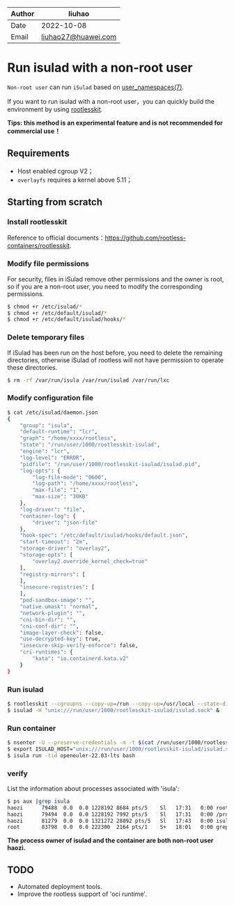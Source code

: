 | Author | liuhao  |
| ------ | ---- |
| Date   |  2022-10-08     |
| Email   |    liuhao27@huawei.com    |

# Run isulad with a non-root user

`Non-root user` can run `iSulad` based on [user_namespaces(7)](http://man7.org/linux/man-pages/man7/user_namespaces.7.html).

If you want to run isulad with a non-root user，you can quickly build the environment by using [rootlesskit](https://github.com/rootless-containers/rootlesskit).

**Tips: this method is an experimental feature and is not recommended for commercial use！**

## Requirements

- Host enabled cgroup V2；
- `overlayfs` requires a kernel above 5.11；


## Starting from scratch

### Install rootlesskit

Reference to official documents：https://github.com/rootless-containers/rootlesskit.

### Modify file permissions

For security, files in iSulad remove other permissions and the owner is root, so if you are a non-root user, you need to modify the corresponding permissions.

```bash
$ chmod +r /etc/isulad/*
$ chmod +r /etc/default/isulad/*
$ chmod +r /etc/default/isulad/hooks/*
```

### Delete temporary files

If iSulad has been run on the host before, you need to delete the remaining directories, otherwise iSulad of rootless will not have permission to operate these directories.

```bash
$ rm -rf /var/run/isula /var/run/isulad /var/run/lxc
```

### Modify configuration file

```bash
$ cat /etc/isulad/daemon.json
{
    "group": "isula",
    "default-runtime": "lcr",
    "graph": "/home/xxxx/rootless",
    "state": "/run/user/1000/rootlesskit-isulad",
    "engine": "lcr",
    "log-level": "ERROR",
    "pidfile": "/run/user/1000/rootlesskit-isulad/isulad.pid",
    "log-opts": {
        "log-file-mode": "0600",
        "log-path": "/home/xxxx/rootless",
        "max-file": "1",
        "max-size": "30KB"
    },
    "log-driver": "file",
    "container-log": {
        "driver": "json-file"
    },
    "hook-spec": "/etc/default/isulad/hooks/default.json",
    "start-timeout": "2m",
    "storage-driver": "overlay2",
    "storage-opts": [
        "overlay2.override_kernel_check=true"
    ],
    "registry-mirrors": [
    ],
    "insecure-registries": [
    ],
    "pod-sandbox-image": "",
    "native.umask": "normal",
    "network-plugin": "",
    "cni-bin-dir": "",
    "cni-conf-dir": "",
    "image-layer-check": false,
    "use-decrypted-key": true,
    "insecure-skip-verify-enforce": false,
    "cri-runtimes": {
        "kata": "io.containerd.kata.v2"
    }
}
```

### Run isulad

```bash
$ rootlesskit --cgroupns --copy-up=/run --copy-up=/usr/local --state-dir=/run/user/1000/rootlesskit-isulad bash
$ isulad -H "unix:///run/user/1000/rootlesskit-isulad/isulad.sock" &
```

### Run container

```bash
$ nsenter -U --preserve-credentials -m -t $(cat /run/user/1000/rootlesskit-isulad/child_pid)
$ export ISULAD_HOST="unix:///run/user/1000/rootlesskit-isulad/isulad.sock"
$ isula run -tid openeuler-22.03-lts bash
```

### verify

List the information about processes associated with 'isula':

```bash
$ ps aux |grep isula
haozi      79488  0.0  0.0 1228192 8684 pts/5    Sl   17:31   0:00 rootlesskit --cgroupns --copy-up=/run --copy-up=/usr/local --state-dir=/run/user/1000/rootlesskit-isulad bash
haozi      79494  0.0  0.0 1228192 7992 pts/5    Sl   17:31   0:00 /proc/self/exe --cgroupns --copy-up=/run --copy-up=/usr/local --state-dir=/run/user/1000/rootlesskit-isulad bash
haozi      81279  0.0  0.0 1321272 28892 pts/5   Sl   17:43   0:00 isulad -H unix:///run/user/1000/rootlesskit-isulad/isulad.sock
root       83798  0.0  0.0 222300  2164 pts/1    S+   18:01   0:00 grep --color=auto isula
```

**The process owner of isulad and the container are both non-root user haozi.**


## TODO

- Automated deployment tools.
- Improve the rootless support of 'oci runtime'.